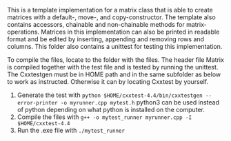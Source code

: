 This is a template implementation for a matrix class that is able to create matrices with a default-, move-, and copy-constructor. The template also contains accessors, chainable and non-chainable methods for matrix-operations.
Matrices in this implementation can also be printed in readable format and be edited by inserting, appending and removing rows and columns. This folder also contains a unittest for testing this implementation.

To compile the files, locate to the folder with the files. The header file Matrix is compiled together with the test file and is tested by running the unittest. The Cxxtestgen must be in HOME path and in the same subfolder as below to work as instructed. Otherwise it can by locating Cxxtest by yourself.
1. Generate the test with ```python $HOME/cxxtest-4.4/bin/cxxtestgen --error-printer -o myrunner.cpp mytest.h``` python3 can be used instead of python depending on what python is installed on the computer.
2. Compile the files with ``g++ -o mytest_runner myrunner.cpp -I $HOME/cxxtest-4.4``
3. Run the .exe file with ``./mytest_runner``

